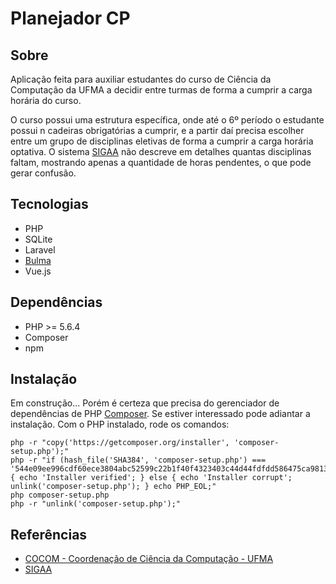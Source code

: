 # Planejador CP

## Sobre

Aplicação feita para auxiliar estudantes do curso de Ciência da Computação da UFMA a decidir entre turmas de forma a cumprir a carga horária do curso.

O curso possui uma estrutura específica, onde até o 6º período o estudante possui n cadeiras obrigatórias a cumprir, e a partir daí precisa escolher entre um grupo de disciplinas eletivas de forma a cumprir a carga horária optativa. O sistema [SIGAA](https://sigaa.ufma.br) não descreve em detalhes quantas disciplinas faltam, mostrando apenas a quantidade de horas pendentes, o que pode gerar confusão.

## Tecnologias
- PHP
- SQLite
- Laravel
- [Bulma](https://bulma.io/)
- Vue.js

## Dependências
- PHP >= 5.6.4
- Composer
- npm

## Instalação
Em construção... Porém é certeza que precisa do gerenciador de dependências de PHP [Composer](https://getcomposer.org/). Se estiver interessado pode adiantar a instalação. Com o PHP instalado, rode os comandos:
```
php -r "copy('https://getcomposer.org/installer', 'composer-setup.php');"
php -r "if (hash_file('SHA384', 'composer-setup.php') === '544e09ee996cdf60ece3804abc52599c22b1f40f4323403c44d44fdfdd586475ca9813a858088ffbc1f233e9b180f061') { echo 'Installer verified'; } else { echo 'Installer corrupt'; unlink('composer-setup.php'); } echo PHP_EOL;"
php composer-setup.php
php -r "unlink('composer-setup.php');"
```

## Referências
- [COCOM - Coordenação de Ciência da Computação - UFMA](http://www.deinf.ufma.br/cocom/site/)
- [SIGAA](https://sigaa.ufma.br)
